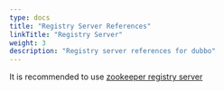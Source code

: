 ```yaml
---
type: docs
title: "Registry Server References"
linkTitle: "Registry Server"
weight: 3
description: "Registry server references for dubbo"
---
```


It is recommended to use [zookeeper registry server](zookeeper)